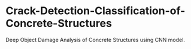 # Crack-Detection-Classification-of-Concrete-Structures
Deep Object Damage Analysis of Concrete Structures using CNN model.

